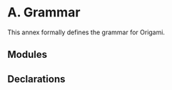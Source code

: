 # A. Grammar

This annex formally defines the grammar for Origami.


## Modules




## Declarations


